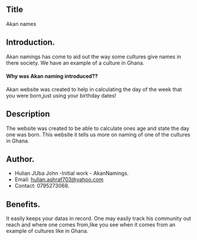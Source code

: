## Title
Akan names
## Introduction.
  Akan namings has come to aid out the way some cultures give names in there society. We have an example of a culture in Ghana.

#### Why was Akan naming introduced??
 Akan website was created to help in calculating the day of the week that you
       were born,just using your birthday dates!

## Description
The website was created to be able to calculate ones age and state the day one was born. This website it tells us more on naming of one of the cultures in Ghana.

## Author.
* Hulian JUba John -Initial work - AkanNamings.
* Email: hulian.ashraf703@yahoo.com
* Contact: 0795273068.

## Benefits.
It easily keeps your datas in record. One may easily track his community out reach and where one comes from,like you see when it comes from an example of cultures like in Ghana.
